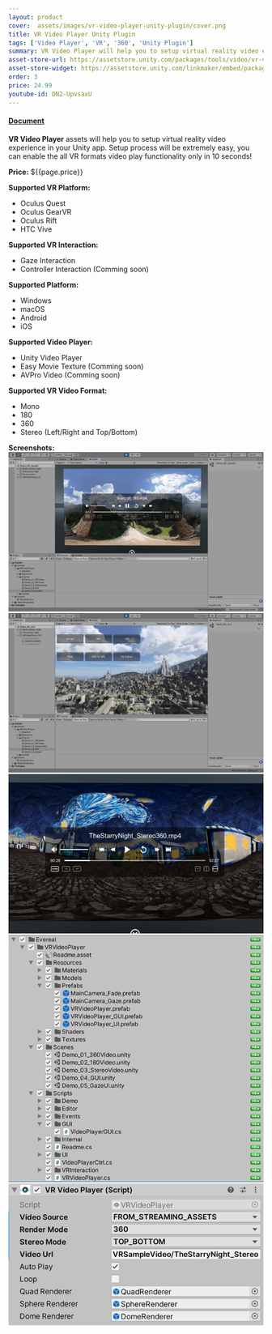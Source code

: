 ```yaml
---
layout: product
cover:  assets/images/vr-video-player-unity-plugin/cover.png
title: VR Video Player Unity Plugin
tags: ['Video Player', 'VR', '360', 'Unity Plugin']
summary: VR Video Player will help you to setup virtual reality video experience in your Unity application.
asset-store-url: https://assetstore.unity.com/packages/tools/video/vr-video-player-82597?aid=1100l9ebS
asset-store-widget: https://assetstore.unity.com/linkmaker/embed/package/82597/widget?aid=1100l9ebS
order: 3
price: 24.99
youtube-id: DN2-UpvsaxU
---
```


<h4><a href="/docs/vr-video-player-unity-plugin/">Document</a></h4>

<b>VR Video Player</b> assets will help you to setup virtual reality video experience in your Unity app.
Setup process will be extremely easy, you can enable the all VR formats video play functionality only in 10 seconds!

<b>Price:</b> ${{page.price}}

<b>Supported VR Platform:</b>
* Oculus Quest
* Oculus GearVR
* Oculus Rift
* HTC Vive

<b>Supported VR Interaction:</b>
* Gaze Interaction
* Controller Interaction (Comming soon)

<b>Supported Platform:</b>
* Windows
* macOS
* Android
* iOS

<b>Supported Video Player:</b>
* Unity Video Player
* Easy Movie Texture (Comming soon)
* AVPro Video (Comming soon)

<b>Supported VR Video Format:</b>
* Mono
* 180
* 360
* Stereo (Left/Right and Top/Bottom)

<b>Screenshots:</b>
![VR Video Player Screenshot 1](/assets/images/vr-video-player-unity-plugin/screenshot-1.png)
![VR Video Player Screenshot 2](/assets/images/vr-video-player-unity-plugin/screenshot-2.png)
![VR Video Player Screenshot 3](/assets/images/vr-video-player-unity-plugin/screenshot-3.png)
![VR Video Player Screenshot 4](/assets/images/vr-video-player-unity-plugin/screenshot-4.png)
![VR Video Player Screenshot 5](/assets/images/vr-video-player-unity-plugin/screenshot-5.png)